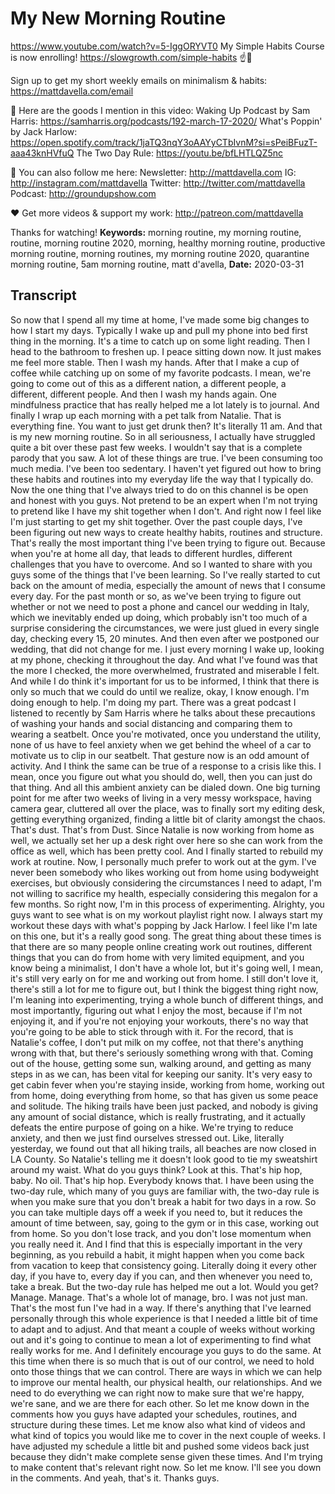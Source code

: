 # My New Morning Routine
https://www.youtube.com/watch?v=5-IggORYVT0
My Simple Habits Course is now enrolling! https://slowgrowth.com/simple-habits
☝️🚀

Sign up to get my short weekly emails on minimalism & habits: https://mattdavella.com/email

🙊 Here are the goods I mention in this video:
Waking Up Podcast by Sam Harris: https://samharris.org/podcasts/192-march-17-2020/
What's Poppin' by Jack Harlow: https://open.spotify.com/track/1jaTQ3nqY3oAAYyCTbIvnM?si=sPeiBFuzT-aaa43knHVfuQ
The Two Day Rule: https://youtu.be/bfLHTLQZ5nc

💯 You can also follow me here:
Newsletter:  http://mattdavella.com
IG:  http://instagram.com/mattdavella
Twitter:  http://twitter.com/mattdavella
Podcast:  http://groundupshow.com

❤️ Get more videos & support my work:
http://patreon.com/mattdavella

Thanks for watching!
**Keywords:** morning routine, my morning routine, routine, morning routine 2020, morning, healthy morning routine, productive morning routine, morning routines, my morning routine 2020, quarantine morning routine, 5am morning routine, matt d'avella, 
**Date:** 2020-03-31

## Transcript
 So now that I spend all my time at home, I've made some big changes to how I start my days. Typically I wake up and pull my phone into bed first thing in the morning. It's a time to catch up on some light reading. Then I head to the bathroom to freshen up. I peace sitting down now. It just makes me feel more stable. Then I wash my hands. After that I make a cup of coffee while catching up on some of my favorite podcasts. I mean, we're going to come out of this as a different nation, a different people, a different, different people. And then I wash my hands again. One mindfulness practice that has really helped me a lot lately is to journal. And finally I wrap up each morning with a pet talk from Natalie. That is everything fine. You want to just get drunk then? It's literally 11 am. And that is my new morning routine. So in all seriousness, I actually have struggled quite a bit over these past few weeks. I wouldn't say that is a complete parody that you saw. A lot of these things are true. I've been consuming too much media. I've been too sedentary. I haven't yet figured out how to bring these habits and routines into my everyday life the way that I typically do. Now the one thing that I've always tried to do on this channel is be open and honest with you guys. Not pretend to be an expert when I'm not trying to pretend like I have my shit together when I don't. And right now I feel like I'm just starting to get my shit together. Over the past couple days, I've been figuring out new ways to create healthy habits, routines and structure. That's really the most important thing I've been trying to figure out. Because when you're at home all day, that leads to different hurdles, different challenges that you have to overcome. And so I wanted to share with you guys some of the things that I've been learning. So I've really started to cut back on the amount of media, especially the amount of news that I consume every day. For the past month or so, as we've been trying to figure out whether or not we need to post a phone and cancel our wedding in Italy, which we inevitably ended up doing, which probably isn't too much of a surprise considering the circumstances, we were just glued in every single day, checking every 15, 20 minutes. And then even after we postponed our wedding, that did not change for me. I just every morning I wake up, looking at my phone, checking it throughout the day. And what I've found was that the more I checked, the more overwhelmed, frustrated and miserable I felt. And while I do think it's important for us to be informed, I think that there is only so much that we could do until we realize, okay, I know enough. I'm doing enough to help. I'm doing my part. There was a great podcast I listened to recently by Sam Harris where he talks about these precautions of washing your hands and social distancing and comparing them to wearing a seatbelt. Once you're motivated, once you understand the utility, none of us have to feel anxiety when we get behind the wheel of a car to motivate us to clip in our seatbelt. That gesture now is an odd amount of activity. And I think the same can be true of a response to a crisis like this. I mean, once you figure out what you should do, well, then you can just do that thing. And all this ambient anxiety can be dialed down. One big turning point for me after two weeks of living in a very messy workspace, having camera gear, cluttered all over the place, was to finally sort my editing desk, getting everything organized, finding a little bit of clarity amongst the chaos. That's dust. That's from Dust. Since Natalie is now working from home as well, we actually set her up a desk right over here so she can work from the office as well, which has been pretty cool. And I finally started to rebuild my work at routine. Now, I personally much prefer to work out at the gym. I've never been somebody who likes working out from home using bodyweight exercises, but obviously considering the circumstances I need to adapt, I'm not willing to sacrifice my health, especially considering this megalon for a few months. So right now, I'm in this process of experimenting. Alrighty, you guys want to see what is on my workout playlist right now. I always start my workout these days with what's popping by Jack Harlow. I feel like I'm late on this one, but it's a really good song. The great thing about these times is that there are so many people online creating work out routines, different things that you can do from home with very limited equipment, and you know being a minimalist, I don't have a whole lot, but it's going well, I mean, it's still very early on for me and working out from home. I still don't love it, there's still a lot for me to figure out, but I think the biggest thing right now, I'm leaning into experimenting, trying a whole bunch of different things, and most importantly, figuring out what I enjoy the most, because if I'm not enjoying it, and if you're not enjoying your workouts, there's no way that you're going to be able to stick through with it. For the record, that is Natalie's coffee, I don't put milk on my coffee, not that there's anything wrong with that, but there's seriously something wrong with that. Coming out of the house, getting some sun, walking around, and getting as many steps in as we can, has been vital for keeping our sanity. It's very easy to get cabin fever when you're staying inside, working from home, working out from home, doing everything from home, so that has given us some peace and solitude. The hiking trails have been just packed, and nobody is giving any amount of social distance, which is really frustrating, and it actually defeats the entire purpose of going on a hike. We're trying to reduce anxiety, and then we just find ourselves stressed out. Like, literally yesterday, we found out that all hiking trails, all beaches are now closed in LA County. So Natalie's telling me it doesn't look good to tie my sweatshirt around my waist. What do you guys think? Look at this. That's hip hop, baby. No oil. That's hip hop. Everybody knows that. I have been using the two-day rule, which many of you guys are familiar with, the two-day rule is when you make sure that you don't break a habit for two days in a row. So you can take multiple days off a week if you need to, but it reduces the amount of time between, say, going to the gym or in this case, working out from home. So you don't lose track, and you don't lose momentum when you really need it. And I find that this is especially important in the very beginning, as you rebuild a habit, it might happen when you come back from vacation to keep that consistency going. Literally doing it every other day, if you have to, every day if you can, and then whenever you need to, take a break. But the two-day rule has helped me out a lot. Would you get? Manage. Manage. That's a whole lot of manage, bro. I was not just man. That's the most fun I've had in a way. If there's anything that I've learned personally through this whole experience is that I needed a little bit of time to adapt and to adjust. And that meant a couple of weeks without working out and it's going to continue to mean a lot of experimenting to find what really works for me. And I definitely encourage you guys to do the same. At this time when there is so much that is out of our control, we need to hold onto those things that we can control. There are ways in which we can help to improve our mental health, our physical health, our relationships. And we need to do everything we can right now to make sure that we're happy, we're sane, and we are there for each other. So let me know down in the comments how you guys have adapted your schedules, routines, and structure during these times. Let me know also what kind of videos and what kind of topics you would like me to cover in the next couple of weeks. I have adjusted my schedule a little bit and pushed some videos back just because they didn't make complete sense given these times. And I'm trying to make content that's relevant right now. So let me know. I'll see you down in the comments. And yeah, that's it. Thanks guys.

